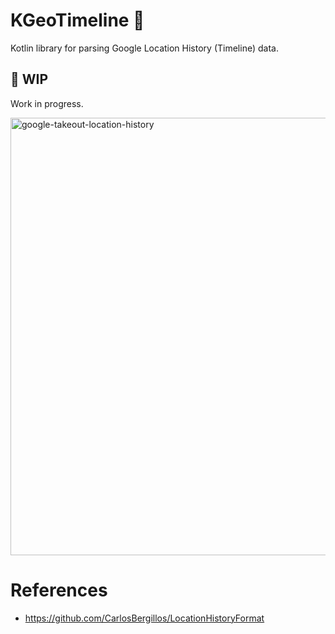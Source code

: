 # KGeoTimeline 📍
Kotlin library for parsing Google Location History (Timeline) data.

## 🚧 WIP
Work in progress.

<img width="700" alt="google-takeout-location-history" src="https://github.com/hossain-khan/google-location-history/assets/99822/64b6627e-bb9e-4c61-bc9a-f0885d0659f8">



# References

* https://github.com/CarlosBergillos/LocationHistoryFormat
